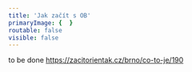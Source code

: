 ```yaml
---
title: 'Jak začít s OB'
primaryImage: {  }
routable: false
visible: false
---
```


to be done
https://zacitorientak.cz/brno/co-to-je/190